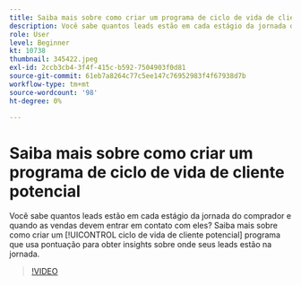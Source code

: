 ```yaml
---
title: Saiba mais sobre como criar um programa de ciclo de vida de cliente potencial
description: Você sabe quantos leads estão em cada estágio da jornada do comprador e quando as vendas devem entrar em contato com eles? Saiba mais sobre como criar um [!UICONTROL ciclo de vida de cliente potencial] programa que usa pontuação para obter insights sobre onde seus leads estão na jornada.
role: User
level: Beginner
kt: 10738
thumbnail: 345422.jpeg
exl-id: 2ccb3cb4-3f4f-415c-b592-7504903f0d81
source-git-commit: 61eb7a8264c77c5ee147c76952983f4f67938d7b
workflow-type: tm+mt
source-wordcount: '98'
ht-degree: 0%

---
```


# Saiba mais sobre como criar um programa de ciclo de vida de cliente potencial

Você sabe quantos leads estão em cada estágio da jornada do comprador e quando as vendas devem entrar em contato com eles? Saiba mais sobre como criar um [!UICONTROL ciclo de vida de cliente potencial] programa que usa pontuação para obter insights sobre onde seus leads estão na jornada.

>[!VIDEO](https://video.tv.adobe.com/v/345422/?quality=12&learn=on)
